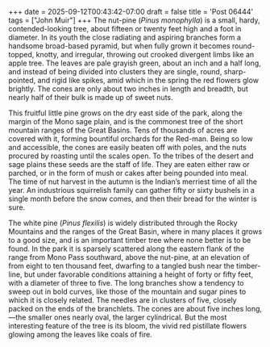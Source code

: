 +++
date = 2025-09-12T00:43:42-07:00
draft = false
title = 'Post 06444'
tags = ["John Muir"]
+++
The nut-pine (_Pinus monophylla_) is a small, hardy, contended-looking tree, about fifteen or twenty feet high and a foot in diameter. In its youth the close radiating and aspiring branches form a handsome broad-based pyramid, but when fully grown it becomes round-topped, knotty, and irregular, throwing out crooked divergent limbs like an apple tree. The leaves are pale grayish green, about an inch and a half long, and instead of being divided into clusters they are single, round, sharp-pointed, and rigid like spikes, amid which in the spring the red flowers glow brightly. The cones are only about two inches in length and breadth, but nearly half of their bulk is made up of sweet nuts.

This fruitful little pine grows on the dry east side of the park, along the margin of the Mono sage plain, and is the commonest tree of the short mountain ranges of the Great Basins. Tens of thousands of acres are covered with it, forming bountiful orchards for the Red-man. Being so low and accessible, the cones are easily beaten off with poles, and the nuts procured by roasting until the scales open. To the tribes of the desert and sage plains these seeds are the staff of life. They are eaten either raw or parched, or in the form of mush or cakes after being pounded into meal. The time of nut harvest in the autumn is the Indian’s merriest time of all the year. An industrious squirrelish family can gather fifty or sixty bushels in a single month before the snow comes, and then their bread for the winter is sure.

The white pine (_Pinus flexilis_) is widely distributed through the Rocky Mountains and the ranges of the Great Basin, where in many places it grows to a good size, and is an important timber tree where none better is to be found. In the park it is sparsely scattered along the eastern flank of the range from Mono Pass southward, above the nut-pine, at an elevation of from eight to ten thousand feet, dwarfing to a tangled bush near the timber-line, but under favorable conditions attaining a height of forty or fifty feet, with a diameter of three to five. The long branches show a tendency to sweep out in bold curves, like those of the mountain and sugar pines to which it is closely related. The needles are in clusters of five, closely packed on the ends of the branchlets. The cones are about five inches long,—the smaller ones nearly oval, the larger cylindrical. But the most interesting feature of the tree is its bloom, the vivid red pistillate flowers glowing among the leaves like coals of fire.
